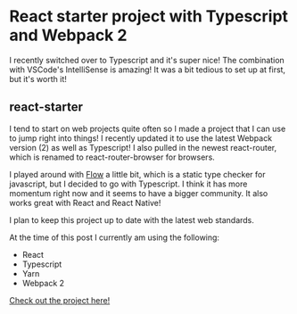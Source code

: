 # React starter project with Typescript and Webpack 2

I recently switched over to Typescript and it's super nice! The combination with VSCode's IntelliSense is amazing! It was a bit tedious to set up at first, but it's worth it!

## react-starter

I tend to start on web projects quite often so I made a project that I can use to jump right into things! I recently updated it to use the latest Webpack version (2) as well as Typescript! I also pulled in the newest react-router, which is renamed to react-router-browser for browsers.

 I played around with [Flow](https://flow.org/) a little bit, which is a static type checker for javascript, but I decided to go with Typescript. I think it has more momentum right now and it seems to have a bigger community. It also works great with React and React Native!

I plan to keep this project up to date with the latest web standards.

At the time of this post I currently am using the following:
- React
- Typescript
- Yarn
- Webpack 2

[Check out the project here!](https://github.com/mgerb/react-starter)
